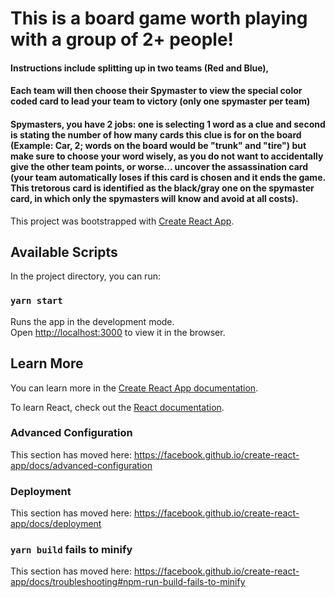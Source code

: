 # This is a board game worth playing with a group of 2+ people!
#### Instructions include splitting up in two teams (Red and Blue),
#### Each team will then choose their Spymaster to view the special color coded card to lead your team to victory (only one spymaster per team)
#### Spymasters, you have 2 jobs: one is selecting 1 word as a clue and second is stating the number of how many cards this clue is for on the board (Example: Car, 2; words on the board would be "trunk" and "tire") but make sure to choose your word wisely, as you do not want to accidentally give the other team points, or worse... uncover the assassination card (your team automatically loses if this card is chosen and it ends the game. This tretorous card is identified as the black/gray one on the spymaster card, in which only the spymasters will know and avoid at all costs).

This project was bootstrapped with [Create React App](https://github.com/facebook/create-react-app).

## Available Scripts

In the project directory, you can run:

### `yarn start`

Runs the app in the development mode.<br />
Open [http://localhost:3000](http://localhost:3000) to view it in the browser.

## Learn More

You can learn more in the [Create React App documentation](https://facebook.github.io/create-react-app/docs/getting-started).

To learn React, check out the [React documentation](https://reactjs.org/).

### Advanced Configuration

This section has moved here: https://facebook.github.io/create-react-app/docs/advanced-configuration

### Deployment

This section has moved here: https://facebook.github.io/create-react-app/docs/deployment

### `yarn build` fails to minify

This section has moved here: https://facebook.github.io/create-react-app/docs/troubleshooting#npm-run-build-fails-to-minify
